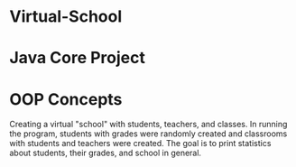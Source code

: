 # Virtual-School
# Java Core Project
# OOP Concepts 
Creating a virtual "school" with students, teachers, and classes. 
In running the program, students with grades were randomly created and classrooms with students and teachers were created. 
The goal is to print statistics about students, their grades, and school in general.
